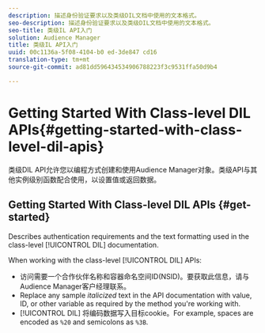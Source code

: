 ```yaml
---
description: 描述身份验证要求以及类级DIL文档中使用的文本格式。
seo-description: 描述身份验证要求以及类级DIL文档中使用的文本格式。
seo-title: 类级IL API入门
solution: Audience Manager
title: 类级IL API入门
uuid: 00c1136a-5f08-4104-b0 ed-3de847 cd16
translation-type: tm+mt
source-git-commit: ad81dd596434534906788223f3c9531ffa50d9b4

---
```



# Getting Started With Class-level DIL APIs{#getting-started-with-class-level-dil-apis}

类级DIL API允许您以编程方式创建和使用Audience Manager对象。类级API与其他实例级别函数配合使用，以设置值或返回数据。

## Getting Started With Class-level DIL APIs {#get-started}

Describes authentication requirements and the text formatting used in the class-level [!UICONTROL DIL] documentation.

<!-- 

c_class_start.xml

 -->

When working with the class-level [!UICONTROL DIL] APIs:

* 访问需要一个合作伙伴名称和容器命名空间ID(NSID)。要获取此信息，请与Audience Manager客户经理联系。
* Replace any sample *italicized* text in the API documentation with value, ID, or other variable as required by the method you&#39;re working with.
* [!UICONTROL DIL] 将编码数据写入目标cookie。For example, spaces are encoded as `%20` and semicolons as `%3B`.

